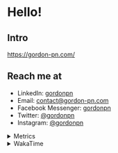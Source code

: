 # Hello!

## Intro

<https://gordon-pn.com/>

## Reach me at

- LinkedIn: [gordonpn](https://www.linkedin.com/in/gordonpn/)
- Email: [contact@gordon-pn.com](mailto:contact@gordon-pn.com)
- Facebook Messenger: [gordonpn](https://www.messenger.com/t/Gordonpn)
- Twitter: [@gordonpn](https://twitter.com/Gordonpn)
- Instagram: [@gordonpn](https://www.instagram.com/gordonpn/)

<details>
  <summary>Metrics</summary>

  <img align="center" src="https://github.com/gordonpn/gordonpn/blob/master/github-metrics.svg" alt="GitHub Metrics">

</details>

<details>
  <summary>WakaTime</summary>

  <!--START_SECTION:waka-->
📊 **This Week I Spent My Time On** 

```text
💬 Programming Languages: 
Other                    17 hrs 4 mins       ████████████████████████░   97.75 % 
TypeScript               16 mins             ░░░░░░░░░░░░░░░░░░░░░░░░░   01.62 % 
Brazil Dependency Config 3 mins              ░░░░░░░░░░░░░░░░░░░░░░░░░   00.33 % 
Makefile                 1 min               ░░░░░░░░░░░░░░░░░░░░░░░░░   00.10 % 
Java                     1 min               ░░░░░░░░░░░░░░░░░░░░░░░░░   00.10 % 

🔥 Editors: 
Chrome                   10 hrs 17 mins      ███████████████░░░░░░░░░░   58.93 % 
Slack                    2 hrs 13 mins       ███░░░░░░░░░░░░░░░░░░░░░░   12.72 % 
Messages                 2 hrs 1 min         ███░░░░░░░░░░░░░░░░░░░░░░   11.57 % 
Firefox                  38 mins             █░░░░░░░░░░░░░░░░░░░░░░░░   03.65 % 
iTerm2                   34 mins             █░░░░░░░░░░░░░░░░░░░░░░░░   03.25 % 
```


 Last Updated on 14/06/2025 16:27:30 UTC
<!--END_SECTION:waka-->
</details>
